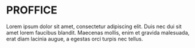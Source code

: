 # PROFFICE
Lorem ipsum dolor sit amet, consectetur adipiscing elit. Duis nec dui sit amet lorem faucibus blandit. Maecenas mollis, enim et gravida malesuada, erat diam lacinia augue, a egestas orci turpis nec tellus.
